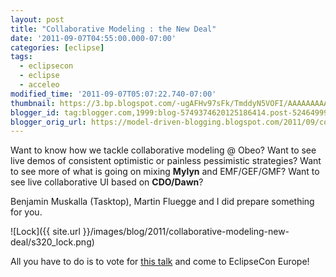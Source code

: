 ```yaml
---
layout: post
title: "Collaborative Modeling : the New Deal"
date: '2011-09-07T04:55:00.000-07:00'
categories: [eclipse]
tags:
  - eclipsecon
  - eclipse
  - acceleo
modified_time: '2011-09-07T05:07:22.740-07:00'
thumbnail: https://3.bp.blogspot.com/-ugAFHv97sFk/TmddyN5VOFI/AAAAAAAAAmo/I-DDeEOKxd4/s72-c/lock.png
blogger_id: tag:blogger.com,1999:blog-5749374620125186414.post-5246499953484002343
blogger_orig_url: https://model-driven-blogging.blogspot.com/2011/09/collaborative-modeling-new-deal.html
---
```


Want to know how we tackle collaborative modeling @ Obeo? Want to see live demos of consistent optimistic or painless pessimistic strategies? Want to see more of what is going on mixing **Mylyn** and EMF/GEF/GMF? Want to see live collaborative UI based on **CDO/Dawn**?

Benjamin Muskalla (Tasktop), Martin Fluegge and I did prepare something for you.

![Lock]({{ site.url }}/images/blog/2011/collaborative-modeling-new-deal/s320_lock.png)

All you have to do is to vote for [this talk](https://eclipsecon.org/sessions/collaborative-modeling-new-deal) and come to EclipseCon Europe!

